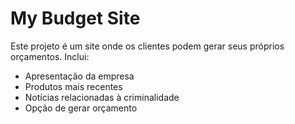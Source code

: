 # My Budget Site
Este projeto é um site onde os clientes podem gerar seus próprios orçamentos. 
Inclui:
- Apresentação da empresa
- Produtos mais recentes
- Notícias relacionadas à criminalidade
- Opção de gerar orçamento
